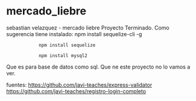 # mercado_liebre
sebastian velazquez -  mercado liebre
Proyecto Terminado.
Como sugerencia tiene instalado:
        npm install sequelize-cli -g

				npm install sequelize

				npm install mysql2
   Que es para base de datos como sql. Que ne este proyecto no lo vamos a ver.
   
fuentes:
https://github.com/javi-teaches/express-validator
https://github.com/javi-teaches/registro-login-completo

